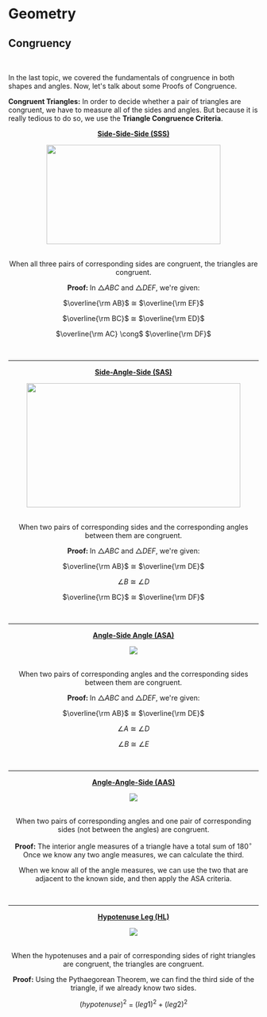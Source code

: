 <link rel="stylesheet" href="../../contentStyle.css">

<script type="text/javascript" async="" src="https://cdnjs.cloudflare.com/ajax/libs/mathjax/2.7.4/MathJax.js?config=TeX-MML-AM_CHTML"></script>

<h1>Geometry</h1>

<h2>Congruency</h2><br>

<p>

In the last topic, we covered the fundamentals of congruence in both shapes and angles. Now, let's talk about some Proofs of Congruence.

</p>

<p>

<b>Congruent Triangles:</b> In order to decide whether a pair of triangles are congruent, we have to measure all of the sides and angles. But because it is really tedious to do so, we use the <b>Triangle Congruence Criteria</b>.

</p>

<center><p><b><u>Side-Side-Side (SSS)</u></b></center>

<center><img src="https://th.bing.com/th/id/R.230454237c29b8614b6cf826fa9f2450?rik=KSFVj0OkIhGyCQ&pid=ImgRaw&r=0" style="float:middle;width:350px;height:200px;"></center><br>

<center><p>When all three pairs of corresponding sides are congruent, the triangles are congruent.<br>

<b>Proof: </b>In $\bigtriangleup ABC$ and $\bigtriangleup DEF$, we're given: <br>

$\overline{\rm AB}$ $\cong$ $\overline{\rm EF}$ <br>

$\overline{\rm BC}$ $\cong$ $\overline{\rm ED}$ <br>

$\overline{\rm AC} \cong$ $\overline{\rm DF}$

</p>

</center>

<br>

<hr>

<center><p><b><u>Side-Angle-Side (SAS)</u></b></center>

<center><img src="https://math.libretexts.org/@api/deki/files/51170/Screen_Shot_2020-10-30_at_4.17.29_PM.png?revision=1&size=bestfit&width=419&height=234" style="float:middle;width:430px;height:250px;"></center><br>

<center><p>When two pairs of corresponding sides and the corresponding angles between them are congruent.<br>

<b>Proof: </b>In $\bigtriangleup ABC$ and $\bigtriangleup DEF$, we're given: <br>

$\overline{\rm AB}$ $\cong$ $\overline{\rm DE}$ <br>

$\angle{B}$ $\cong$ $\angle{D}$ <br>

$\overline{\rm BC}$ $\cong$ $\overline{\rm DF}$

</center>

</p>

<br>

<hr>

<center><p><b><u>Angle-Side Angle (ASA)</u></b></center>

<center><img src="https://cdn.kastatic.org/ka-perseus-graphie/531834dbe17d1fd1e9d341d30cf579e16c385f68.svg"></center><br>

<center><p>When two pairs of corresponding angles and the corresponding sides between them are congruent.<br>

<b>Proof: </b>In $\bigtriangleup ABC$ and $\bigtriangleup DEF$, we're given: <br>

$\overline{\rm AB}$ $\cong$ $\overline{\rm DE}$ <br>

$\angle{A}$ $\cong$ $\angle{D}$ <br>

$\angle{B}$ $\cong$ $\angle{E}$

</center>

</p>

<br>

<hr>

<center><p><b><u>Angle-Angle-Side (AAS)</u></b></center>

<center><img src="https://cdn.kastatic.org/ka-perseus-graphie/1ffd26013d34a0eeea132a00f7ff3aebcdf4eb33.svg"></center><br>

<center><p>When two pairs of corresponding angles and one pair of corresponding sides (not between the angles) are congruent.<br>

<b>Proof:</b> The interior angle measures of a triangle have a total sum of $180^\circ$ Once we know any two angle measures, we can calculate the third.

When we know all of the angle measures, we can use the two that are adjacent to the known side, and then apply the ASA criteria.

</center>

</p>

<br>

<hr>

<center><p><b><u>Hypotenuse Leg (HL)</u></b></center>

<center><img src="https://cdn.kastatic.org/ka-perseus-graphie/21f3bea44ef19777d964c34786742fd397df5686.svg"></center><br>

<center><p>When the hypotenuses and a pair of corresponding sides of right triangles are congruent, the triangles are congruent.<br>

<b>Proof:</b> Using the Pythaegorean Theorem, we can find the third side of the triangle, if we already know two sides.

$(hypotenuse)^2$ = $(leg1)^2 + (leg 2)^2$

</center>

</p>

<br>

</p>
